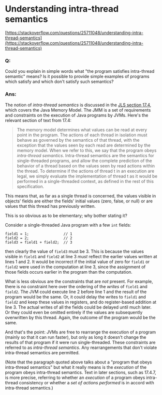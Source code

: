 # Understanding intra-thread semantics

[https://stackoverflow.com/questions/25711048/understanding-intra-thread-semantics](https://stackoverflow.com/questions/25711048/understanding-intra-thread-semantics)

### Q:

Could you explain in simple words what "the program satisfies intra-thread semantic" means? Is it possible to provide simple examples of programs which satisfy and which don't satisfy such semantics?

### Ans:

The notion of _intra-thread semantics_ is discussed in the [JLS section 17.4](http://docs.oracle.com/javase/specs/jls/se7/html/jls-17.html#jls-17.4), which covers the Java Memory Model. The JMM is a set of requirements and constraints on the execution of Java programs by JVMs. Here's the relevant section of text from 17.4:

> The memory model determines what values can be read at every point in the program. The actions of each thread in isolation must behave as governed by the semantics of that thread, with the exception that the values seen by each read are determined by the memory model. When we refer to this, we say that the program obeys _intra-thread semantics_. Intra-thread semantics are the semantics for single-threaded programs, and allow the complete prediction of the behavior of a thread based on the values seen by read actions within the thread. To determine if the actions of thread t in an execution are legal, we simply evaluate the implementation of thread t as it would be performed in a single-threaded context, as defined in the rest of this specification.

This means that, as far as a single thread is concerned, the values visible in objects' fields are either the fields' initial values \(zero, false, or null\) or are values that this thread has previously written.

This is so obvious as to be elementary; why bother stating it?

Consider a single-threaded Java program with a few `int` fields:

```text
field1 = 1;                // 1
field2 = 2;                // 2
field3 = field1 + field2;  // 3
```

then clearly the value of `field3` must be 3. This is because the values visible in `field1` and `field2` at line 3 _must_ reflect the earlier values written at lines 1 and 2. It would be incorrect if the initial value of zero for `field1` or `field2` were used in the computation at line 3, since the assignment of those fields occurs earlier in the program than the computation.

What is less obvious are the constraints that are _not_ present. For example, there is no constraint here over the ordering of the _writes_ of `field1` and `field2`. The JVM could execute line 2 before line 1 and the result of the program would be the same. Or, it could delay the writes to `field1` and `field2` and keep these values in registers, and do register-based addition at line 3. The actual writes of all the fields could be delayed until much later. Or they could even be omitted entirely if the values are subsequently overwritten by this thread. Again, the outcome of the program would be the same.

And that's the point: JVMs are free to rearrange the execution of a program \(mainly so that it can run faster\), but only as long it doesn't change the results of that program if it were run single-threaded. These constraints are referred to as _intra-thread semantics_. Any rearrangements that don't violate intra-thread semantics are permitted.

\(Note that the paragraph quoted above talks about a "program that obeys intra-thread semantics" but what it really means is the _execution_ of the program obeys intra-thread semantics. Text in later sections, such as 17.4.7, is more precise, referring to whether an _execution_ of a program obeys intra-thread consistency or whether a _set of actions performed_ is in accord with intra-thread semantics.\)

